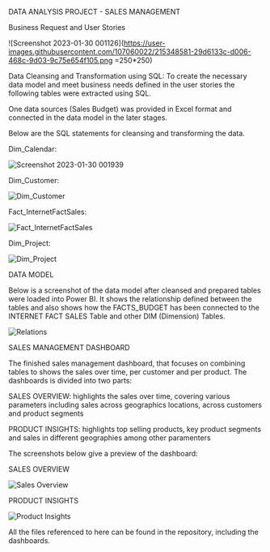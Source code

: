 DATA ANALYSIS PROJECT - SALES MANAGEMENT 

Business Request and User Stories

![Screenshot 2023-01-30 001126](https://user-images.githubusercontent.com/107060022/215348581-29d6133c-d006-468c-9d03-9c75e654f105.png =250*250)

Data Cleansing and Transformation using SQL: To create the necessary data model and meet business needs defined in the user stories the following tables were extracted using SQL.

One data sources (Sales Budget) was provided in Excel format and connected in the data model in the later stages. 

Below are the SQL statements for cleansing and transforming the data. 

Dim_Calendar:

![Screenshot 2023-01-30 001939](https://user-images.githubusercontent.com/107060022/215348984-d5a61ce2-fc7a-4a9d-bc43-fc104984846e.png)

Dim_Customer:

![Dim_Customer ](https://user-images.githubusercontent.com/107060022/215349292-b1a0f67b-837c-4fd9-934b-f942eeb60781.png)

Fact_InternetFactSales:

![Fact_InternetFactSales](https://user-images.githubusercontent.com/107060022/215349425-a43d50d5-0ba0-4a2b-a55b-6446cea234e3.png)

Dim_Project:

![Dim_Project](https://user-images.githubusercontent.com/107060022/215349334-f417308c-018a-480a-b339-b2071f8dee2a.png)

DATA MODEL

Below is a screenshot of the data model after cleansed and prepared tables were loaded into Power BI. It shows the relationship defined between the tables and also shows how the FACTS_BUDGET has been connected to the INTERNET FACT SALES Table and other DIM (Dimension) Tables.

![Relations](https://user-images.githubusercontent.com/107060022/215349863-0343d692-490c-4da7-8fd3-bf8a9ed08ab0.png)

SALES MANAGEMENT DASHBOARD

The finished sales management dashboard, that focuses on combining tables to shows the sales over time, per customer and per product. The dashboards is divided into two parts:

SALES OVERVIEW: highlights the sales over time, covering various parameters including sales across geographics locations, across customers and product segments

PRODUCT INSIGHTS: highlights top selling products, key product segments and sales in different geographies among other paramenters

The screenshots below give a preview of the dashboard:

SALES OVERVIEW

![Sales Overview ](https://user-images.githubusercontent.com/107060022/215350359-4b720199-af43-46b5-b9bd-2b781b4abe95.png)

PRODUCT INSIGHTS 

![Product Insights ](https://user-images.githubusercontent.com/107060022/215350371-4259995b-c038-4687-b512-9d1404407cf4.png)

All the files referenced to here can be found in the repository, including the dashboards. 
